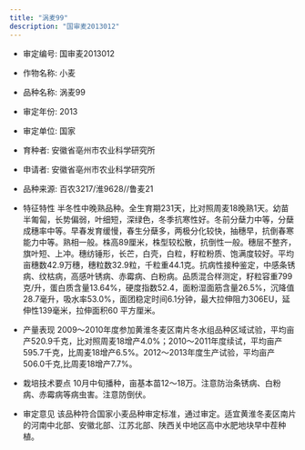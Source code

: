 ```yaml
---
title: "涡麦99"
description: "国审麦2013012"
---
```

* 审定编号:  国审麦2013012

*  作物名称:  小麦

*  品种名称:  涡麦99

*  审定年份:  2013

*  审定单位:  国家

* 育种者:  安徽省亳州市农业科学研究所

*  申请者:  安徽省亳州市农业科学研究所

*  品种来源:  百农3217/淮9628//鲁麦21

*  特征特性
半冬性中晚熟品种。全生育期231天，比对照周麦18晚熟1天。幼苗半匍匐，长势偏弱，叶细短，深绿色，冬季抗寒性好。冬前分蘖力中等，分蘖成穗率中等。早春发育缓慢，春生分蘖多，两极分化较快，抽穗早，抗倒春寒能力中等。熟相一般。株高89厘米，株型较松散，抗倒性一般。穗层不整齐，旗叶短、上冲。穗纺锤形，长芒，白壳，白粒，籽粒粉质、饱满度较好。平均亩穗数42.9万穗，穗粒数32.9粒，千粒重44.1克。抗病性接种鉴定，中感条锈病、纹枯病，高感叶锈病、赤霉病、白粉病。品质混合样测定，籽粒容重799克/升，蛋白质含量13.64%，硬度指数52.4，面粉湿面筋含量26.5%，沉降值28.7毫升，吸水率53.0%，面团稳定时间6.1分钟，最大拉伸阻力306EU，延伸性139毫米，拉伸面积60 平方厘米。

*  产量表现
2009～2010年度参加黄淮冬麦区南片冬水组品种区域试验，平均亩产520.9千克，比对照周麦18增产4.0%；2010～2011年度续试，平均亩产595.7千克，比周麦18增产6.5%。2012～2013年度生产试验，平均亩产506.0千克,比周麦18增产7.7%。

*  栽培技术要点
10月中旬播种，亩基本苗12～18万。注意防治条锈病、白粉病、赤霉病等病虫害。注意防倒伏。

*  审定意见
该品种符合国家小麦品种审定标准，通过审定。适宜黄淮冬麦区南片的河南中北部、安徽北部、江苏北部、陕西关中地区高中水肥地块早中茬种植。
